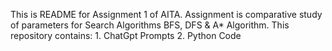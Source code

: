 This is README for Assignment 1 of AITA.
Assignment is comparative study of parameters for Search Algorithms BFS, DFS & A* Algorithm.
This repository contains: 1. ChatGpt Prompts 2. Python Code
